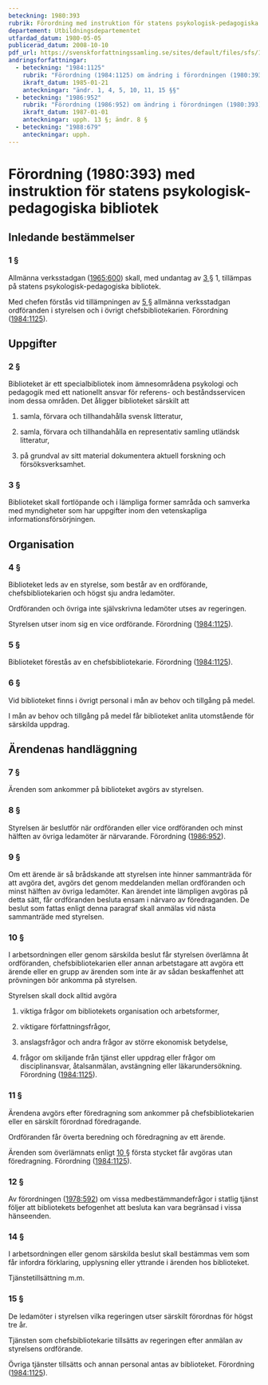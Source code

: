 ```yaml
---
beteckning: 1980:393
rubrik: Förordning med instruktion för statens psykologisk-pedagogiska bibliotek
departement: Utbildningsdepartementet
utfardad_datum: 1980-05-05
publicerad_datum: 2008-10-10
pdf_url: https://svenskforfattningssamling.se/sites/default/files/sfs/1980-05/SFS1980-393.pdf
andringsforfattningar:
  - beteckning: "1984:1125"
    rubrik: "Förordning (1984:1125) om ändring i förordningen (1980:393) med instruktion för statens psykologisk-pedagogiska bibliotek"
    ikraft_datum: 1985-01-21
    anteckningar: "ändr. 1, 4, 5, 10, 11, 15 §§"
  - beteckning: "1986:952"
    rubrik: "Förordning (1986:952) om ändring i förordningen (1980:393) med instruktion för statens psykologisk-pedagogiska bibliotek"
    ikraft_datum: 1987-01-01
    anteckningar: upph. 13 §; ändr. 8 §
  - beteckning: "1988:679"
    anteckningar: upph.
---
```


# Förordning (1980:393) med instruktion för statens psykologisk-pedagogiska bibliotek

## Inledande bestämmelser

### 1 §

Allmänna verksstadgan ([1965:600](https://selex.se/eli/sfs/1965/600)) skall, med undantag av [3 §](#3) 1, tillämpas på statens psykologisk-pedagogiska bibliotek.

Med chefen förstås vid tillämpningen av [5 §](#5) allmänna verksstadgan ordföranden i styrelsen och i övrigt chefsbibliotekarien. Förordning ([1984:1125](https://selex.se/eli/sfs/1984/1125)).

## Uppgifter

### 2 §

Biblioteket är ett specialbibliotek inom ämnesområdena psykologi och pedagogik med ett nationellt ansvar för referens- och beståndsservicen inom dessa områden. Det åligger biblioteket särskilt att

1. samla, förvara och tillhandahålla svensk litteratur,

2. samla, förvara och tillhandahålla en representativ samling utländsk litteratur,

3. på grundval av sitt material dokumentera aktuell forskning och försöksverksamhet.

### 3 §

Biblioteket skall fortlöpande och i lämpliga former samråda och samverka med myndigheter som har uppgifter inom den vetenskapliga informationsförsörjningen.

## Organisation

### 4 §

Biblioteket leds av en styrelse, som består av en ordförande, chefsbibliotekarien och högst sju andra ledamöter.

Ordföranden och övriga inte självskrivna ledamöter utses av regeringen.

Styrelsen utser inom sig en vice ordförande. Förordning ([1984:1125](https://selex.se/eli/sfs/1984/1125)).

### 5 §

Biblioteket förestås av en chefsbibliotekarie. Förordning ([1984:1125](https://selex.se/eli/sfs/1984/1125)).

### 6 §

Vid biblioteket finns i övrigt personal i mån av behov och tillgång på medel.

I mån av behov och tillgång på medel får biblioteket anlita utomstående för särskilda uppdrag.

## Ärendenas handläggning

### 7 §

Ärenden som ankommer på biblioteket avgörs av styrelsen.

### 8 §

Styrelsen är beslutför när ordföranden eller vice ordföranden och minst hälften av övriga ledamöter är närvarande. Förordning ([1986:952](https://selex.se/eli/sfs/1986/952)).

### 9 §

Om ett ärende är så brådskande att styrelsen inte hinner sammanträda för att avgöra det, avgörs det genom meddelanden mellan ordföranden och minst hälften av övriga ledamöter. Kan ärendet inte lämpligen avgöras på detta sätt, får ordföranden besluta ensam i närvaro av föredraganden. De beslut som fattas enligt denna paragraf skall anmälas vid nästa sammanträde med styrelsen.

### 10 §

I arbetsordningen eller genom särskilda beslut får styrelsen överlämna åt ordföranden, chefsbibliotekarien eller annan arbetstagare att avgöra ett ärende eller en grupp av ärenden som inte är av sådan beskaffenhet att prövningen bör ankomma på styrelsen.

Styrelsen skall dock alltid avgöra

1. viktiga frågor om bibliotekets organisation och arbetsformer,

2. viktigare författningsfrågor,

3. anslagsfrågor och andra frågor av större ekonomisk betydelse,

4. frågor om skiljande från tjänst eller uppdrag eller frågor om disciplinansvar, åtalsanmälan, avstängning eller läkarundersökning. Förordning ([1984:1125](https://selex.se/eli/sfs/1984/1125)).

### 11 §

Ärendena avgörs efter föredragning som ankommer på chefsbibliotekarien eller en särskilt förordnad föredragande.

Ordföranden får överta beredning och föredragning av ett ärende.

Ärenden som överlämnats enligt [10 §](#10) första stycket får avgöras utan föredragning. Förordning ([1984:1125](https://selex.se/eli/sfs/1984/1125)).

### 12 §

Av förordningen ([1978:592](https://selex.se/eli/sfs/1978/592)) om vissa medbestämmandefrågor i statlig tjänst följer att bibliotekets befogenhet att besluta kan vara begränsad i vissa hänseenden.

### 14 §

I arbetsordningen eller genom särskilda beslut skall bestämmas vem som får infordra förklaring, upplysning eller yttrande i ärenden hos biblioteket.

Tjänstetillsättning m.m.

### 15 §

De ledamöter i styrelsen vilka regeringen utser särskilt förordnas för högst tre år.

Tjänsten som chefsbibliotekarie tillsätts av regeringen efter anmälan av styrelsens ordförande.

Övriga tjänster tillsätts och annan personal antas av biblioteket. Förordning ([1984:1125](https://selex.se/eli/sfs/1984/1125)).